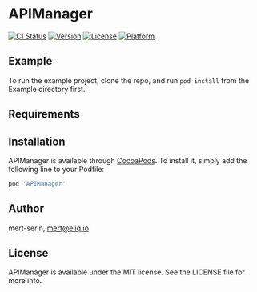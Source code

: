 # APIManager

[![CI Status](https://img.shields.io/travis/mert-serin/APIManager.svg?style=flat)](https://travis-ci.org/mert-serin/APIManager)
[![Version](https://img.shields.io/cocoapods/v/APIManager.svg?style=flat)](https://cocoapods.org/pods/APIManager)
[![License](https://img.shields.io/cocoapods/l/APIManager.svg?style=flat)](https://cocoapods.org/pods/APIManager)
[![Platform](https://img.shields.io/cocoapods/p/APIManager.svg?style=flat)](https://cocoapods.org/pods/APIManager)

## Example

To run the example project, clone the repo, and run `pod install` from the Example directory first.

## Requirements

## Installation

APIManager is available through [CocoaPods](https://cocoapods.org). To install
it, simply add the following line to your Podfile:

```ruby
pod 'APIManager'
```

## Author

mert-serin, mert@eliq.io

## License

APIManager is available under the MIT license. See the LICENSE file for more info.
